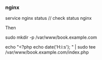 
### nginx
service nginx status // check status nginx

Then

sudo mkdir -p /var/www/book.example.com

echo "<?php echo date('H:i:s'); " | sudo tee /var/www/book.example.com/index.php